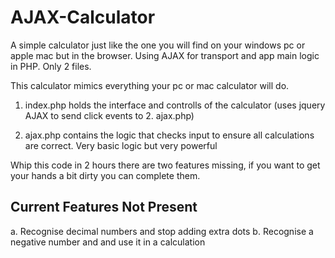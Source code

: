 AJAX-Calculator
===============

A simple calculator just like the one you will find on your windows pc or apple mac but in the browser. 
Using AJAX for transport and app main logic in PHP. Only 2 files.

This calculator mimics everything your pc or mac calculator will do.

1. index.php holds the interface and controlls of the calculator (uses jquery AJAX to send click events to 2. ajax.php)

2. ajax.php contains the logic that checks input to ensure all calculations are correct. Very basic logic but very powerful

Whip this code in 2 hours there are two features missing, if you want to get your hands a bit dirty you can complete them.

Current Features Not Present
-------------------------------
a. Recognise decimal numbers and stop adding extra dots
b. Recognise a negative number and and use it in a calculation
